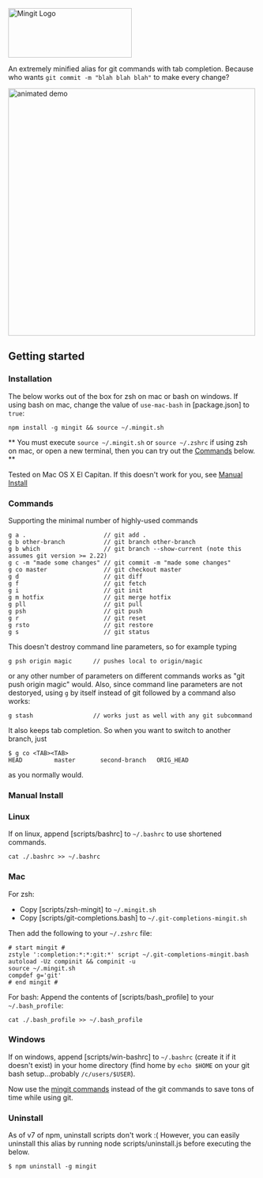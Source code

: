 <img src="mingit-logo.jpg" alt="Mingit Logo" width="250" height="100"/>

An extremely minified alias for git commands with tab completion.  Because who wants `git commit -m "blah blah blah"` to make every change?

<img src="https://lh3.googleusercontent.com/VMJqIA52i_7oeY3z1zRThPmE_4nZYdsLfTdP95EKrQU=w906-h582-no" alt="animated demo" width="500px"/>

## Getting started

### Installation
The below works out of the box for zsh on mac or bash on windows.  If using bash on mac, change the value of `use-mac-bash` in [package.json] to `true`: 

    npm install -g mingit && source ~/.mingit.sh

** You must execute `source ~/.mingit.sh` or `source ~/.zshrc` if using zsh on mac, or open a new terminal, then you can try out the [Commands](#commands) below. **

Tested on Mac OS X El Capitan.  If this doesn't work for you, see [Manual Install](#manual-install)

### Commands
Supporting the minimal number of highly-used commands

    g a .                      // git add .
    g b other-branch           // git branch other-branch
    g b which                  // git branch --show-current (note this assumes git version >= 2.22)
    g c -m "made some changes" // git commit -m "made some changes"
    g co master                // git checkout master
    g d                        // git diff
    g f                        // git fetch
    g i                        // git init 
    g m hotfix                 // git merge hotfix
    g pll                      // git pull
    g psh                      // git push
    g r                        // git reset
    g rsto                     // git restore
    g s                        // git status
    
This doesn't destroy command line parameters, so for example typing 

    g psh origin magic      // pushes local to origin/magic

or any other number of parameters on different commands works as "git push origin magic" would.  Also, since command line parameters are not destoryed, using `g` by itself instead of git followed by a command also works:

    g stash                 // works just as well with any git subcommand

It also keeps tab completion.  So when you want to switch to another branch, just 

    $ g co <TAB><TAB>
    HEAD         master       second-branch   ORIG_HEAD

as you normally would.

### Manual Install

### Linux

If on linux, append [scripts/bashrc] to `~/.bashrc` to use shortened commands. 

	cat ./.bashrc >> ~/.bashrc

### Mac

For zsh:

* Copy [scripts/zsh-mingit] to `~/.mingit.sh`
* Copy [scripts/git-completions.bash] to `~/.git-completions-mingit.sh`

Then add the following to your `~/.zshrc` file:

    # start mingit #
    zstyle ':completion:*:*:git:*' script ~/.git-completions-mingit.bash
    autoload -Uz compinit && compinit -u
    source ~/.mingit.sh
    compdef g='git'
    # end mingit #

For bash:
Append the contents of [scripts/bash_profile] to your `~/.bash_profile`:

	cat ./.bash_profile >> ~/.bash_profile

### Windows 

If on windows, append [scripts/win-bashrc] to `~/.bashrc` (create it if it doesn't exist) in your home directory (find home by `echo $HOME` on your git bash setup...probably `/c/users/$USER`). 

Now use the [mingit commands](#commands) instead of the git commands to save tons of time while using git.

### Uninstall

As of v7 of npm, uninstall scripts don't work :( However, you can easily uninstall this alias by running node scripts/uninstall.js before executing the below.

	$ npm uninstall -g mingit
